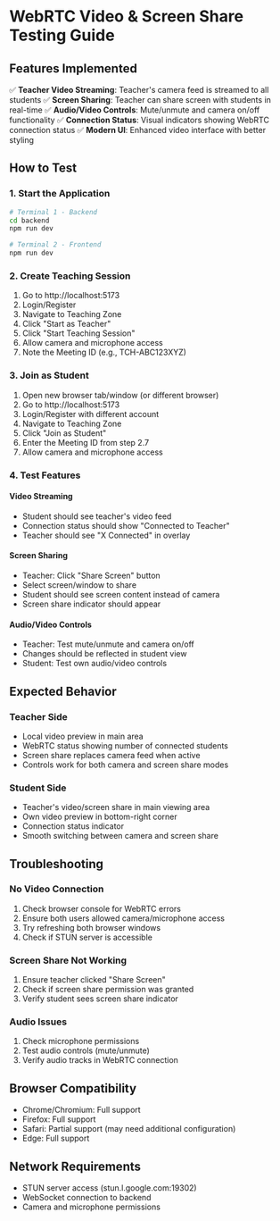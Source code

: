 # WebRTC Video & Screen Share Testing Guide

## Features Implemented

✅ **Teacher Video Streaming**: Teacher's camera feed is streamed to all students
✅ **Screen Sharing**: Teacher can share screen with students in real-time
✅ **Audio/Video Controls**: Mute/unmute and camera on/off functionality
✅ **Connection Status**: Visual indicators showing WebRTC connection status
✅ **Modern UI**: Enhanced video interface with better styling

## How to Test

### 1. Start the Application
```bash
# Terminal 1 - Backend
cd backend
npm run dev

# Terminal 2 - Frontend  
npm run dev
```

### 2. Create Teaching Session
1. Go to http://localhost:5173
2. Login/Register
3. Navigate to Teaching Zone
4. Click "Start as Teacher"
5. Click "Start Teaching Session"
6. Allow camera and microphone access
7. Note the Meeting ID (e.g., TCH-ABC123XYZ)

### 3. Join as Student
1. Open new browser tab/window (or different browser)
2. Go to http://localhost:5173
3. Login/Register with different account
4. Navigate to Teaching Zone
5. Click "Join as Student"
6. Enter the Meeting ID from step 2.7
7. Allow camera and microphone access

### 4. Test Features

#### Video Streaming
- Student should see teacher's video feed
- Connection status should show "Connected to Teacher"
- Teacher should see "X Connected" in overlay

#### Screen Sharing
- Teacher: Click "Share Screen" button
- Select screen/window to share
- Student should see screen content instead of camera
- Screen share indicator should appear

#### Audio/Video Controls
- Teacher: Test mute/unmute and camera on/off
- Changes should be reflected in student view
- Student: Test own audio/video controls

## Expected Behavior

### Teacher Side
- Local video preview in main area
- WebRTC status showing number of connected students
- Screen share replaces camera feed when active
- Controls work for both camera and screen share modes

### Student Side  
- Teacher's video/screen share in main viewing area
- Own video preview in bottom-right corner
- Connection status indicator
- Smooth switching between camera and screen share

## Troubleshooting

### No Video Connection
1. Check browser console for WebRTC errors
2. Ensure both users allowed camera/microphone access
3. Try refreshing both browser windows
4. Check if STUN server is accessible

### Screen Share Not Working
1. Ensure teacher clicked "Share Screen" 
2. Check if screen share permission was granted
3. Verify student sees screen share indicator

### Audio Issues
1. Check microphone permissions
2. Test audio controls (mute/unmute)
3. Verify audio tracks in WebRTC connection

## Browser Compatibility
- Chrome/Chromium: Full support
- Firefox: Full support  
- Safari: Partial support (may need additional configuration)
- Edge: Full support

## Network Requirements
- STUN server access (stun.l.google.com:19302)
- WebSocket connection to backend
- Camera and microphone permissions